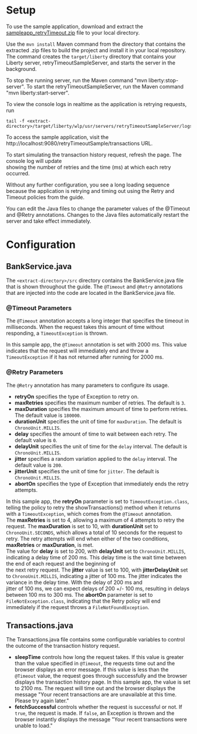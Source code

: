 # Setup

To use the sample application, download and extract the [sampleapp_retryTimeout.zip](https://github.com/OpenLiberty/iguide-retry-timeout/raw/master/finish/sampleapp_retryTimeout.zip) file to your local directory.

Use the `mvn install` Maven command from the directory that contains the extracted .zip files 
to build the project and install it in your local repository. The command creates the 
`target/liberty` directory that contains your Liberty server, retryTimeoutSampleServer, and starts the server in the background.

To stop the running server, run the Maven command "mvn liberty:stop-server". To start
the retryTimeoutSampleServer, run the Maven command "mvn liberty:start-server".

To view the console logs in realtime as the application is retrying requests, run

    tail -f <extract-directory>/target/liberty/wlp/usr/servers/retryTimeoutSampleServer/logs/console.log

To access the sample application, visit the http://localhost:9080/retryTimeoutSample/transactions URL.

To start simulating the transaction history request, refresh the page. The console log will update 	
showing the number of retries and the time (ms) at which each retry occurred.

Without any further configuration, you see a long loading sequence because the application is retrying and timing out using the Retry and Timeout policies from the guide.

You can edit the Java files to change the parameter values of the @Timeout and @Retry annotations.
Changes to the Java files automatically restart the server and take effect immediately.

# Configuration
## BankService.java
The `<extract-directory>/src` directory contains the BankService.java file that is shown throughout the guide. 
The `@Timeout` and `@Retry` annotations that are injected into the code are located in the BankService.java file.

### @Timeout Parameters
The `@Timeout` annotation accepts a long integer that specifies the timeout in milliseconds. When the request takes this amount of time without responding, a `TimeoutException` is thrown. 

In this sample app, the `@Timeout` annotation is set with 2000 ms. This value indicates that the request will immediately end and throw a `TimeoutException` if it has not returned after running for 2000 ms.

### @Retry Parameters
The `@Retry` annotation has many parameters to configure its usage.
* **retryOn** specifies the type of Exception to retry on.
* **maxRetries** specifies the maximum number of retries. The default is `3`.
* **maxDuration** specifies the maximum amount of time to perform retries. The default value is `180000`.
* **durationUnit** specifies the unit of time for `maxDuration`. The default is `ChronoUnit.MILLIS`.
* **delay** specifies the amount of time to wait between each retry. The default value is `0`.
* **delayUnit** specifies the unit of time for the `delay` interval. The default is `ChronoUnit.MILLIS`.
* **jitter** specifies a random variation applied to the `delay` interval. The default value is `200`.
* **jitterUnit** specifies the unit of time for `jitter`. The default is `ChronoUnit.MILLIS`.
* **abortOn** specifies the type of Exception that immediately ends the retry attempts.

In this sample app, the **retryOn** parameter is set to `TimeoutException.class`, telling the policy to retry the showTransactions() method when it returns with a `TimeoutException`, which comes from the 	`@Timeout` annotation. 	
The **maxRetries** is set to 4, allowing a maximum of 4 attempts to retry the request. The **maxDuration** is set to 10, with **durationUnit** set to `ChronoUnit.SECONDS`, which allows a total of 10 seconds for the request to retry. The retry attempts will end when either of the two conditions, **maxRetries** or **maxDuration**, is met.	
The value for **delay** is set to 200, with **delayUnit** set to `ChronoUnit.MILLIS`, indicating a delay time of 200 ms. This delay time is the wait time between the end of each request and the beginning of 	
the next retry request.	
The **jitter** value is set to 100, with **jitterDelayUnit** set to `ChronoUnit.MILLIS`, indicating a jitter of 100 ms. The jitter indicates the variance in the delay time. With the delay of 200 ms and 	
jitter of 100 ms, we can expect delays of 200 +/- 100 ms, resulting in delays between 100 ms to 300 ms.	
The **abortOn** parameter is set to `FileNotException.class`, indicating that the Retry policy will end immediately if the request throws a `FileNotFoundException`.

## Transactions.java
The Transactions.java file contains some configurable variables to control the outcome of the transaction history request.
* **sleepTime** controls how long the request takes. If this value is greater than the value specified in `@Timeout`, the requests time out and the browser displays an error message. If this value is less than the `@Timeout` value, the request goes through successfully and the browser displays the transaction history page. 
In this sample app, the value is set to 2100 ms. The request will time out and the browser displays the message "Your recent transactions are are unavailable at this time. Please try again later." 
* **fetchSuccessful** controls whether the request is successful or not. If `true`, the request is made. If `false`, an Exception is thrown and the browser instantly displays the message "Your recent transactions were unable to load."
